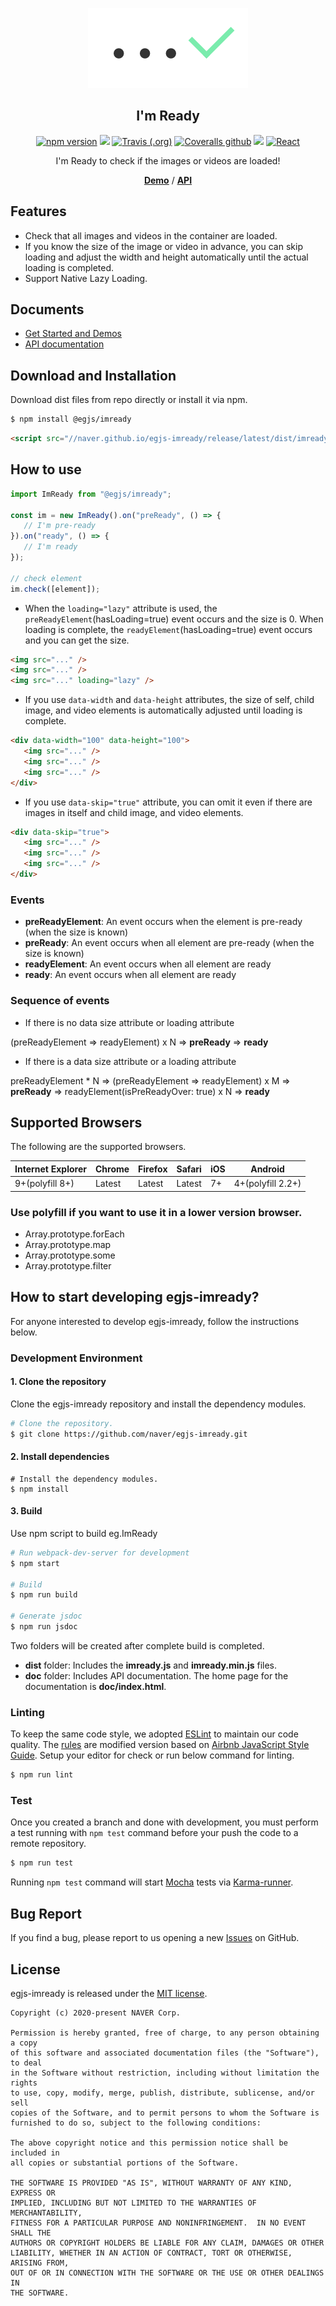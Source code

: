 <p align="middle" ><img src="./demo/images/logo.png"/></p>
<h2 align="middle">I'm Ready</h2>
<p align="middle">
<a href="https://www.npmjs.com/package/@egjs/imready" target="_blank"><img src="https://img.shields.io/npm/v/@egjs/imready.svg?style=flat-square&color=007acc&label=version" alt="npm version" /></a>
<img src="https://img.shields.io/badge/language-typescript-blue.svg?style=flat-square"/>
<a href="https://travis-ci.org/naver/egjs-imready" target="_blank"><img alt="Travis (.org)" src="https://img.shields.io/travis/naver/egjs-imready.svg?style=flat-square&label=build" /></a>
<a href="https://coveralls.io/github/naver/egjs-imready?branch=main&style=flat-square" target="_blank"><img alt="Coveralls github" src="https://img.shields.io/coveralls/github/naver/egjs-imready.svg?style=flat-square&label=%E2%9C%85%20coverage"></a>
<a href="https://github.com/naver/egjs-imready/blob/main/LICENSE" target="_blank"><img src="https://img.shields.io/static/v1?style=flat-square&label=license&message=MIT&color=08CE5D"/></a>
<a href="https://github.com/naver/egjs-imready/tree/main/packages/react-imready" target="_blank"><img alt="React" src="https://img.shields.io/static/v1.svg?label=&message=React&style=flat-square&color=61daeb"></a>
</p>
<p align="middle">I'm Ready to check if the images or videos are loaded!</p>
<p align="middle">
    <a href="https://naver.github.io/egjs-imready" target="_blank"><strong>Demo</strong></a> /
    <a href="https://naver.github.io/egjs-imready/release/latest/doc/" target="_blank"><strong>API</strong></a>
</p>



## Features
* Check that all images and videos in the container are loaded.
* If you know the size of the image or video in advance, you can skip loading and adjust the width and height automatically until the actual loading is completed.
* Support Native Lazy Loading.

## Documents
- [Get Started and Demos](https://naver.github.io/egjs-imready/)
- [API documentation](https://naver.github.io/egjs-imready/release/latest/doc/)

## Download and Installation

Download dist files from repo directly or install it via npm.

```bash
$ npm install @egjs/imready
```

```html
<script src="//naver.github.io/egjs-imready/release/latest/dist/imready.min.js"></script>
```

## How to use
```js
import ImReady from "@egjs/imready";

const im = new ImReady().on("preReady", () => {
   // I'm pre-ready
}).on("ready", () => {
   // I'm ready
});

// check element
im.check([element]);
```

* When the `loading="lazy"` attribute is used, the `preReadyElement`(hasLoading=true) event occurs and the size is 0. When loading is complete, the `readyElement`(hasLoading=true) event occurs and you can get the size.
```html
<img src="..." />
<img src="..." />
<img src="..." loading="lazy" />
```
* If you use `data-width` and `data-height` attributes, the size of self, child image, and video elements is automatically adjusted until loading is complete.
```html
<div data-width="100" data-height="100">
   <img src="..." />
   <img src="..." />
   <img src="..." />
</div>
```

* If you use `data-skip="true"` attribute, you can omit it even if there are images in itself and child image, and video elements.
```html
<div data-skip="true">
   <img src="..." />
   <img src="..." />
   <img src="..." />
</div>
```

### Events
* **preReadyElement**: An event occurs when the element is pre-ready (when the size is known)
* **preReady**: An event occurs when all element are pre-ready (when the size is known)
* **readyElement**: An event occurs when all element are ready
* **ready**: An event occurs when all element are ready


### Sequence of events
* If there is no data size attribute or loading attribute

(preReadyElement => readyElement) x N => **preReady** => **ready**
* If there is a data size attribute or a loading attribute

preReadyElement * N => (preReadyElement => readyElement) x M => **preReady** =>
readyElement(isPreReadyOver: true) x N => **ready**



## Supported Browsers
The following are the supported browsers.

|Internet Explorer|Chrome|Firefox|Safari|iOS|Android|
|---|---|---|---|---|---|
|9+(polyfill 8+)|Latest|Latest|Latest|7+|4+(polyfill 2.2+)|

### **Use polyfill if you want to use it in a lower version browser.**
* Array.prototype.forEach
* Array.prototype.map
* Array.prototype.some
* Array.prototype.filter


## How to start developing egjs-imready?

For anyone interested to develop egjs-imready, follow the instructions below.

### Development Environment

#### 1. Clone the repository

Clone the egjs-imready repository and install the dependency modules.

```bash
# Clone the repository.
$ git clone https://github.com/naver/egjs-imready.git
```

#### 2. Install dependencies

```
# Install the dependency modules.
$ npm install
```

#### 3. Build

Use npm script to build eg.ImReady

```bash
# Run webpack-dev-server for development
$ npm start

# Build
$ npm run build

# Generate jsdoc
$ npm run jsdoc
```

Two folders will be created after complete build is completed.

- **dist** folder: Includes the **imready.js** and **imready.min.js** files.
- **doc** folder: Includes API documentation. The home page for the documentation is **doc/index.html**.

### Linting

To keep the same code style, we adopted [ESLint](http://eslint.org/) to maintain our code quality. The [rules](https://github.com/naver/eslint-config-naver/tree/main/rules) are modified version based on [Airbnb JavaScript Style Guide](https://github.com/airbnb/javascript).
Setup your editor for check or run below command for linting.

```bash
$ npm run lint
```

### Test

Once you created a branch and done with development, you must perform a test running with `npm test` command before your push the code to a remote repository.

```bash
$ npm run test
```
Running `npm test` command will start [Mocha](https://mochajs.org/) tests via [Karma-runner](https://karma-runner.github.io/).


## Bug Report

If you find a bug, please report to us opening a new [Issues](https://github.com/naver/egjs-imready/issues) on GitHub.


## License
egjs-imready is released under the [MIT license](http://naver.github.io/egjs/license.txt).

```
Copyright (c) 2020-present NAVER Corp.

Permission is hereby granted, free of charge, to any person obtaining a copy
of this software and associated documentation files (the "Software"), to deal
in the Software without restriction, including without limitation the rights
to use, copy, modify, merge, publish, distribute, sublicense, and/or sell
copies of the Software, and to permit persons to whom the Software is
furnished to do so, subject to the following conditions:

The above copyright notice and this permission notice shall be included in
all copies or substantial portions of the Software.

THE SOFTWARE IS PROVIDED "AS IS", WITHOUT WARRANTY OF ANY KIND, EXPRESS OR
IMPLIED, INCLUDING BUT NOT LIMITED TO THE WARRANTIES OF MERCHANTABILITY,
FITNESS FOR A PARTICULAR PURPOSE AND NONINFRINGEMENT.  IN NO EVENT SHALL THE
AUTHORS OR COPYRIGHT HOLDERS BE LIABLE FOR ANY CLAIM, DAMAGES OR OTHER
LIABILITY, WHETHER IN AN ACTION OF CONTRACT, TORT OR OTHERWISE, ARISING FROM,
OUT OF OR IN CONNECTION WITH THE SOFTWARE OR THE USE OR OTHER DEALINGS IN
THE SOFTWARE.
```

<!-- badges -->
[badge-version]: https://img.shields.io/npm/v/@egjs/imready.svg?style=flat
[badge-build-status]: https://travis-ci.org/naver/egjs-imready.svg?branch=main
[badge-coverage]: https://coveralls.io/repos/github/naver/egjs-imready/badge.svg?branch=main
[badge-gk]: https://badges.greenkeeper.io/naver/egjs-imready.svg

<!-- links -->
[link-version]: https://www.npmjs.com/package/@egjs/imready
[link-build-status]: https://travis-ci.org/naver/egjs-imready
[link-coverage]: https://coveralls.io/github/naver/egjs-imready?branch=main
[link-gk]: https://greenkeeper.io/
